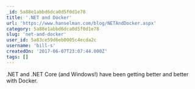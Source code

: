 ```yaml
---
_id: 5a88e1abbd6dca0d5f0d1e78
title: '.NET and Docker'
url: 'https://www.hanselman.com/blog/NETAndDocker.aspx'
category: 5a88e1abbd6dca0d5f0d1e78
slug: 'net-and-docker'
user_id: 5a83ce59d6eb0005c4ecda2c
username: 'bill-s'
createdOn: '2017-06-07T23:07:44.000Z'
tags: []
---
```


.NET and .NET Core (and Windows!) have been getting better and better with Docker.
